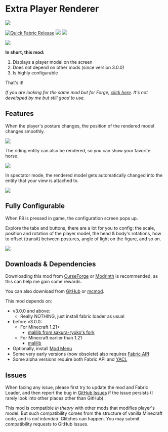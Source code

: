 # Extra Player Renderer

![](logo/800x256.svg)

[![Quick Fabric Release](https://github.com/LucunJi/ExtraPlayerRenderer/actions/workflows/quick-fabric-release.yml/badge.svg)](https://github.com/LucunJi/ExtraPlayerRenderer/actions/workflows/quick-fabric-release.yml)
[![](https://img.shields.io/badge/dynamic/json?color=5da545&label=modrinth&suffix=%20downloads&query=hits.0.downloads&url=https://api.modrinth.com/v2/search?query=extraplayerrenderer&limit=1&index=relevance)](https://modrinth.com/mod/7q8r8AtY)
[![](https://cf.way2muchnoise.eu/full_extraplayerrenderer_downloads.svg)](https://www.curseforge.com/minecraft/mc-mods/extraplayerrenderer)

[![](https://cf.way2muchnoise.eu/versions/extraplayerrenderer.svg)](https://www.curseforge.com/minecraft/mc-mods/extraplayerrenderer)

**In short, this mod:**

1. Displays a player model on the screen
2. Does not depend on other mods (since version 3.0.0)
3. Is highly configurable

That's it!

*If you are looking for the same mod but for
Forge, [click here](https://www.curseforge.com/minecraft/mc-mods/extra-player-render). It's not developed by me but
still good to use.*

## Features

When the player's posture changes, the position of the rendered model changes smoothly.

![](images/transition.webp)

The riding entity can also be rendered, so you can show your favorite horse.

![](images/vehicle.jpg)

In spectator mode, the rendered model gets automatically changed into the entity that your view is attached to.

![](images/spectator.jpg)

## Fully Configurable

When F8 is pressed in game, the configuration screen pops up.

Explore the tabs and buttons, there are a lot for you to config: the scale, position and rotation of the player model,
the head & body's rotations, how to offset (transit) between postures, angle of light on the figure, and so on.

![](images/configs.jpg)

## Downloads & Dependencies

Downloading this mod from [CurseForge](https://www.curseforge.com/minecraft/mc-mods/extraplayerrenderer)
or [Modrinth](https://modrinth.com/mod/7q8r8AtY) is recommended, as this can help me gain some rewards.

You can also download from [GitHub](https://github.com/LucunJi/ExtraPlayerRenderer)
or [mcmod](https://www.mcmod.cn/class/2374.html).

This mod depends on:

- v3.0.0 and above:
    - Really NOTHING, just install fabric loader as usual
- before v3.0.0:
    - For Minecraft 1.21+
        - [malilib from sakura-ryoko's fork](https://github.com/sakura-ryoko/malilib/releases)
    - For Minecraft earlier than 1.21
        - [malilib](https://modrinth.com/mod/malilib)
- Optionally, install [Mod Menu](https://modrinth.com/mod/modmenu)
- Some very early versions (now obsolete) also requires [Fabric API](https://modrinth.com/mod/fabric-api)
- Some alpha versions require both Fabric API and [YACL](https://modrinth.com/mod/yacl)

## Issues

When facing any issue, please first try to update the mod and Fabric Loader,
and then report the bug in [GitHub Issues](https://github.com/LucunJi/ExtraPlayerRenderer/issues) if the issue
persists (I rarely look into other places other than GitHub).

This mod is compatible *in theory* with other mods that modifies player's model.
But such compatibility comes from the structure of vanilla Minecraft code, and is *not intended*. Glitches can happen.
You may submit compatibility requests to GitHub Issues.
